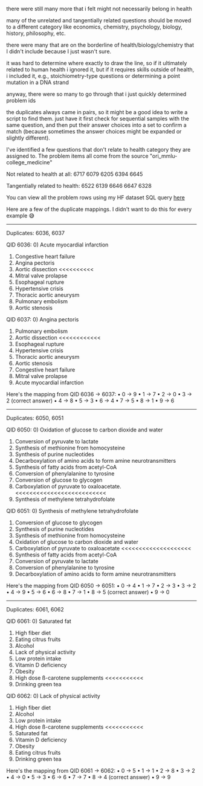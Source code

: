 there were still many more that i felt might not necessarily belong in health

many of the unrelated and tangentially related questions should be moved to a different category like economics, chemistry, psychology, biology, history, philosophy, etc.


there were many that are on the borderline of health/biology/chemistry that I didn't include because I just wasn't sure.

it was hard to determine where exactly to draw the line, so if it ultimately related to human health i ignored it, but if it requires skills outside of health, i included it, e.g., stoichiometry-type questions or determining a point mutation in a DNA strand

anyway, there were so many to go through that i just quickly determined problem ids

the duplicates always came in pairs, so it might be a good idea to write a script to find them. just have it first check for sequential samples with the same question, and then put their answer choices into a set to confirm a match (because sometimes the answer choices might be expanded or slightly different).

I've identified a few questions that don't relate to health category they are assigned to. The problem items all come from the source "ori_mmlu-college_medicine"



Not related to health at all:
6717
6079
6205
6394
6645

Tangentially related to health:
6522
6139
6646
6647
6328

You can view all the problem rows using my HF dataset SQL query [here](https://huggingface.co/datasets/TIGER-Lab/MMLU-Pro/sql-console/Qt_zTeD)



Here are a few of the duplicate mappings. I didn't want to do this for every example 😅

---
Duplicates: 6036, 6037

QID 6036:
0) Acute myocardial infarction
1) Congestive heart failure
2) Angina pectoris
3) Aortic dissection <<<<<<<<<<
4) Mitral valve prolapse
5) Esophageal rupture
6) Hypertensive crisis
7) Thoracic aortic aneurysm
8) Pulmonary embolism
9) Aortic stenosis

QID 6037:
0) Angina pectoris
1) Pulmonary embolism
2) Aortic dissection <<<<<<<<<<<<
3) Esophageal rupture
4) Hypertensive crisis
5) Thoracic aortic aneurysm
6) Aortic stenosis
7) Congestive heart failure
8) Mitral valve prolapse
9) Acute myocardial infarction

Here's the mapping from QID 6036 → 6037:
• 0 → 9
• 1 → 7
• 2 → 0
• 3 → 2 (correct answer)
• 4 → 8
• 5 → 3
• 6 → 4
• 7 → 5
• 8 → 1
• 9 → 6

---
Duplicates: 6050, 6051

QID 6050:
0) Oxidation of glucose to carbon dioxide and water
1) Conversion of pyruvate to lactate
2) Synthesis of methionine from homocysteine
3) Synthesis of purine nucleotides
4) Decarboxylation of amino acids to form amine neurotransmitters
5) Synthesis of fatty acids from acetyl-CoA
6) Conversion of phenylalanine to tyrosine
7) Conversion of glucose to glycogen
8) Carboxylation of pyruvate to oxaloacetate.  <<<<<<<<<<<<<<<<<<<<<<<<<<
9) Synthesis of methylene tetrahydrofolate

QID 6051:
0) Synthesis of methylene tetrahydrofolate
1) Conversion of glucose to glycogen
2) Synthesis of purine nucleotides
3) Synthesis of methionine from homocysteine
4) Oxidation of glucose to carbon dioxide and water
5) Carboxylation of pyruvate to oxaloacetate <<<<<<<<<<<<<<<<<<<<
6) Synthesis of fatty acids from acetyl-CoA
7) Conversion of pyruvate to lactate
8) Conversion of phenylalanine to tyrosine
9) Decarboxylation of amino acids to form amine neurotransmitters

Here's the mapping from QID 6050 → 6051:
• 0 → 4
• 1 → 7
• 2 → 3
• 3 → 2
• 4 → 9
• 5 → 6
• 6 → 8
• 7 → 1
• 8 → 5 (correct answer)
• 9 → 0

---

Duplicates: 6061, 6062

QID 6061:
0) Saturated fat
1) High fiber diet
2) Eating citrus fruits
3) Alcohol
4) Lack of physical activity
5) Low protein intake
6) Vitamin D deficiency
7) Obesity
8) High dose ß-carotene supplements <<<<<<<<<<<
9) Drinking green tea

QID 6062:
0) Lack of physical activity
1) High fiber diet
2) Alcohol
3) Low protein intake
4) High dose ß-carotene supplements <<<<<<<<<<<
5) Saturated fat
6) Vitamin D deficiency
7) Obesity
8) Eating citrus fruits
9) Drinking green tea

Here's the mapping from QID 6061 → 6062:
• 0 → 5
• 1 → 1
• 2 → 8
• 3 → 2
• 4 → 0
• 5 → 3
• 6 → 6
• 7 → 7
• 8 → 4 (correct answer)
• 9 → 9
